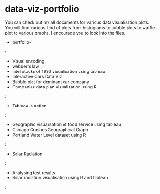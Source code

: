 # data-viz-portfolio
You can check out my all documents for various data visualisation plots. You will find various kind of plots from histograms to bubble plots to waffle plot to various graohs. I encourage you to look into the files.


* portfolio-1 

: 

- Visual encoding
- webber's law
- Intel stocks of 1998 visualisation using tableau
- Interactive Cars Data Viz
- Bubble plot for dominant car company
- Companies data plan visualisation using R

:


* Tableau in action 

:

- Geographic visualisation of food service using tableau
- Chicago Crashes Geographical Graph
- Portland Water Level dataset using R

:

* Solar Radiation 

:

- Analysing test results
- Solar radiation visualisation using R and tableau

:
